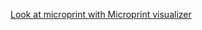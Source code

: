 [Look at microprint with Microprint visualizer](https://alphasteam.github.io/uPrintVis/?url=https://api.github.com/repos/AlphaSteam/GHuPrintGen/contents/Examples/Mid-job-matrix/microprint(macos-latest,1.6).svg&ref=refs/heads/develop)
